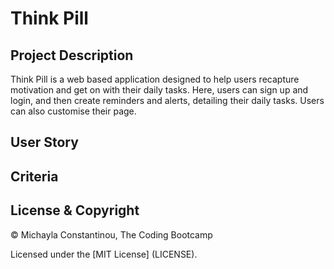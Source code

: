 # Think Pill

## Project Description
Think Pill is a web based application designed to help users recapture motivation and get on with their daily tasks. Here, users can sign up and login, and then create reminders and alerts, detailing their daily tasks. Users can also customise their page.

## User Story


## Criteria 

## License & Copyright

© Michayla Constantinou, The Coding Bootcamp

Licensed under the [MIT License] (LICENSE).